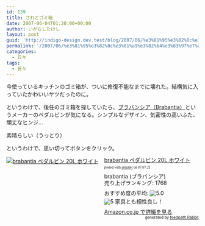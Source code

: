 ```yaml
---
id: 139
title: されどゴミ箱
date: 2007-06-04T01:20:00+00:00
author: いがらしたけし
layout: post
guid: 'http://indigo-design.dev.test/blog/2007/06/%e3%81%95%e3%82%8c%e3%81%a9%e3%82%b4%e3%83%9f%e7%ae%b1/'
permalink: '/2007/06/%e3%81%95%e3%82%8c%e3%81%a9%e3%82%b4%e3%83%9f%e7%ae%b1/'
categories:
  - 日々
tags:
  - 日々
---
```

<p>今使っているキッチンのゴミ箱が、ついに修復不能なまでに壊れた。結構気に入っていたかわいいヤツだったのに。</p><p>というわけで、後任のゴミ箱を探していたら、<a href="http://www.brabantia.com/">ブラバンシア（Brabantia）</a>というメーカーのペダルビンが気になる。シンプルなデザイン、気密性の高いふた、頑丈なヒンジ…</p><p>素晴らしい（うっとり）</p><p>というわけで、思い切ってボタンをクリック。</p><div class="amazlet-box" style="margin-bottom:0px"><div class="amazlet-image" style="float:left"><a href="http://www.amazon.co.jp/exec/obidos/ASIN/B0002ZLCVE/kamiigusajiko-22/ref=nosim/" name="amazletlink" target="_blank"><img src="http://ec1.images-amazon.com/images/I/01P8D1K49NL.jpg" alt="brabantia ペダルビン 20L ホワイト" style="border: none" /></a></div><div class="amazlet-info" style="float:left;margin-left:15px;line-height:120%"><div class="amazlet-name" style="margin-bottom:10px;line-height:120%"><a href="http://www.amazon.co.jp/exec/obidos/ASIN/B0002ZLCVE/kamiigusajiko-22/ref=nosim/" name="amazletlink" target="_blank">brabantia ペダルビン 20L ホワイト</a><div class="amazlet-powered-date" style="font-size:7pt;margin-top:5px;font-family:verdana;line-height:120%">posted with <a href="http://www.amazlet.com/browse/ASIN/B0002ZLCVE/kamiigusajiko-22" title="brabantia ペダルビン 20L ホワイト" target="_blank">amazlet</a> on 07.07.21</div></div><div class="amazlet-detail">brabantia (ブラバンシア) <br />売り上げランキング: 1768<br /></div><div class="amazlet-review" style="margin-top:10px;margin-bottom:10px"><div class="amazlet-review-average" style="margin-bottom:5px">おすすめ度の平均: <img src="http://images-jp.amazon.com/images/G/09/x-locale/common/customer-reviews/stars-5-0.gif" alt="5.0" /></div><img src="http://images-jp.amazon.com/images/G/09/x-locale/common/customer-reviews/stars-5-0.gif" alt="5" /> 家具とも相性良し！<br /></div><div class="amazlet-link" style="margin-top: 5px"><a href="http://www.amazon.co.jp/exec/obidos/ASIN/B0002ZLCVE/kamiigusajiko-22/ref=nosim/" name="amazletlink" target="_blank">Amazon.co.jp で詳細を見る</a></div></div><div class="amazlet-footer" style="clear: left"></div></div><!--feedpath info start--><div style="text-align: right;font-size: 10px">&nbsp;&nbsp;<span>generated by <a href="http://feedpath.jp" title="feedpath Rabbit" target="_blank">feedpath Rabbit</a></span></div><!--feedpath info end-->